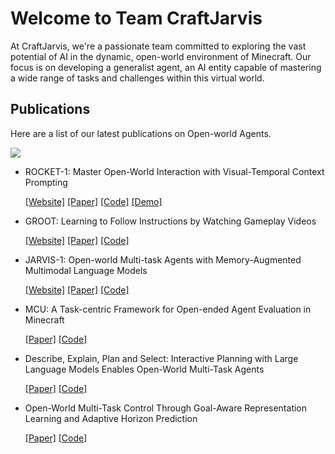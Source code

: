 # Welcome to Team CraftJarvis

At CraftJarvis, we're a passionate team committed to exploring the vast potential of AI in the dynamic, open-world environment of Minecraft. Our focus is on developing a generalist agent, an AI entity capable of mastering a wide range of tasks and challenges within this virtual world.

## Publications

Here are a list of our latest publications on Open-world Agents.

<img src="https://i.postimg.cc/9FXhfKsG/2310-08235.png" />

* ROCKET-1: Master Open-World Interaction with Visual-Temporal Context Prompting

    [[Website]](https://craftjarvis.org/ROCKET-1/)
[[Paper]](https://arxiv.org/abs/2410.17856)
[[Code]](https://github.com/CraftJarvis/ROCKET-1)
[[Demo]](https://huggingface.co/spaces/phython96/ROCKET-1-DEMO)


* GROOT: Learning to Follow Instructions by Watching Gameplay Videos 

    [[Website]](https://craftjarvis.org/GROOT/)
[[Paper]](https://arxiv.org/pdf/2310.08235.pdf)
[[Code]](https://github.com/CraftJarvis/GROOT)

* JARVIS-1: Open-world Multi-task Agents with Memory-Augmented Multimodal Language Models

    [[Website]](https://craftjarvis.org/JARVIS-1/)
[[Paper]](https://arxiv.org/pdf/2311.05997.pdf)
[[Code]](https://github.com/CraftJarvis/JARVIS-1)

* MCU: A Task-centric Framework for Open-ended Agent Evaluation in Minecraft

    [[Paper]](https://arxiv.org/pdf/2310.08367.pdf)
[[Code]](https://github.com/CraftJarvis/MCU)

* Describe, Explain, Plan and Select: Interactive Planning with Large Language Models Enables Open-World Multi-Task Agents

    [[Paper]](https://arxiv.org/pdf/2302.01560.pdf)
[[Code]](https://github.com/CraftJarvis/MC-Planner)

* Open-World Multi-Task Control Through Goal-Aware Representation Learning and Adaptive Horizon Prediction

    [[Paper]](https://arxiv.org/pdf/2302.01560.pdf)
[[Code]](https://github.com/CraftJarvis/MC-Controller)




 
